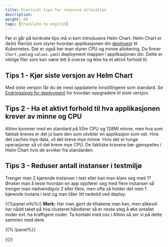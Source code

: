 ```yaml
---
title: Practical tips for resource allocation
description: 
weight: 40
tags: [translate-to-english]
---
```


Før vi går på konkrete tips må vi kort introdusere Helm Chart. Helm Chart er de(n) filen(e) som styrer hvordan applikasjonen din [deployes](/app/development/configuration/deployment/)) til Kubernetes. Det er også her man styrer CPU og minne allokering. Du finner `Chart.yaml`og `values.yaml`i deployment mappen i applikasjonen din. Dette er viktige filer som kan være lett å overse og ikke ha et aktivt forhold til.

## Tips 1 - Kjør siste versjon av Helm Chart
Med siste versjon får du de mest oppdaterte innstillingene som standard. Se [Endringslogg for deployment](/community/changelog/deployment/) for hvordan oppgradere til siste versjon.

## Tips 2 - Ha et aktivt forhold til hva applikasjonen krever av minne og CPU
Altinn kommer med en standard på 50m CPU og 128Mi minne, men hva som faktisk kreves er det jo bare den som utvikler en applikasjon som vet. Hvis det caches mye data, vil det kreve mye minne. Hvis det er tunge operasjoner så vil det kreve mye CPU. De faktiske kravene bør gjenspeiles i Helm Chart hvis de avviker fra standarden.

## Tips 3 - Reduser antall instanser i testmiljø
Trenger man 2 kjørende instanser i test eller kan man klare seg med 1? Ønsker man å teste hvordan en app oppfører seg med flere instanser så trenger man nødvendigvis 2 eller flere, men ofte så holder det men 1 kjørende instans i test og man tåler litt nedetid ved deploy.

{{%panel info%}}
**Merk:** Har man gjort de tiltakene man kan, men alikevel har nådd taket på hva clusteret håndterer så er neste steg å øke antallet noder evt. ha kraftigere noder. Ta kontakt med oss i Altinn så ser vi på dette sammen med dere.

{{% /panel%}}

{{<children>}}
